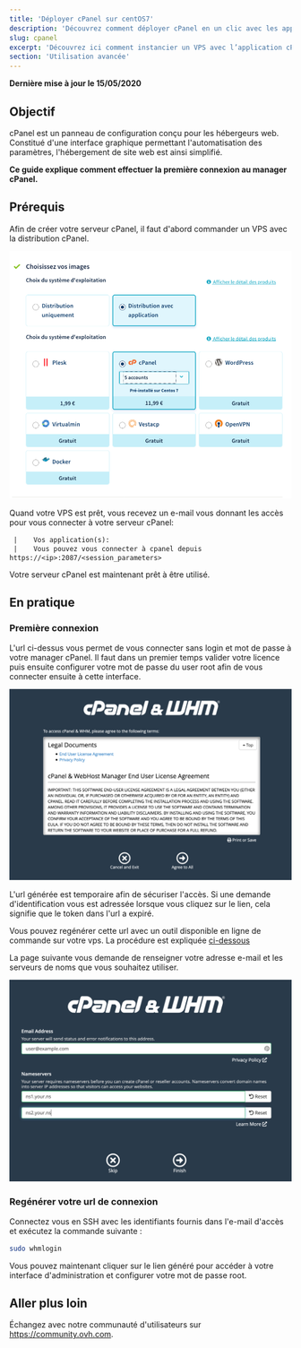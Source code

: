 ```yaml
---
title: 'Déployer cPanel sur centOS7'
description: 'Découvrez comment déployer cPanel en un clic avec les applications pré-installées sur VPS.'
slug: cpanel
excerpt: 'Découvrez ici comment instancier un VPS avec l’application cPanel pré-installée.'
section: 'Utilisation avancée'
---
```


**Dernière mise à jour le 15/05/2020**

## Objectif

cPanel est un panneau de configuration conçu pour les hébergeurs web. Constitué d'une interface graphique permettant l'automatisation des paramètres, l'hébergement de site web est ainsi simplifié.

**Ce guide explique comment effectuer la première connexion au manager cPanel.**


## Prérequis

Afin de créer votre serveur cPanel, il faut d'abord commander un VPS avec la distribution cPanel.

![horizon](images/cpanel_order.png)

Quand votre VPS est prêt, vous recevez un e-mail vous donnant les accès pour vous connecter à votre serveur cPanel:

```
 |    Vos application(s):
 |    Vous pouvez vous connecter à cpanel depuis https://<ip>:2087/<session_parameters>
```
Votre serveur cPanel est maintenant prêt à être utilisé.
## En pratique

### Première connexion

L'url ci-dessus vous permet de vous connecter sans login et mot de passe à votre manager cPanel.
Il faut dans un premier temps valider votre licence puis ensuite configurer votre mot de passe du user root afin de vous connecter ensuite à cette interface.

![horizon](images/license_validation.png)

L'url générée est temporaire afin de sécuriser l'accès. Si une demande d'identification vous est adressée lorsque vous cliquez sur le lien, cela signifie que le token dans l'url a expiré.

Vous pouvez regénérer cette url avec un outil disponible en ligne de commande sur votre vps. La procédure est expliquée [ci-dessous](./#regenerer-votre-url-de-connexion)

La page suivante vous demande de renseigner votre adresse e-mail et les serveurs de noms que vous souhaitez utiliser.

![horizon](images/setup_config_cpanel.png)

### Regénérer votre url de connexion

Connectez vous en SSH avec les identifiants fournis dans l'e-mail d'accès et exécutez la commande suivante :

```sh
sudo whmlogin
```

Vous pouvez maintenant cliquer sur le lien généré pour accéder à votre interface d'administration et configurer votre mot de passe root.

## Aller plus loin

Échangez avec notre communauté d'utilisateurs sur <https://community.ovh.com>.
